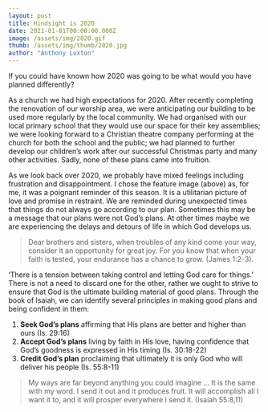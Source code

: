 ```yaml
---
layout: post
title: Hindsight is 2020
date: 2021-01-01T00:00:00.000Z
image: /assets/img/2020.gif
thumb: /assets/img/thumb/2020.jpg
author: "Anthony Luxton"
---
```

If you could have known how 2020 was going to be what would you have planned differently? 

As a church we had high expectations for 2020. After recently completing the renovation of our worship area, we were anticipating our building to be used more regularly by the local community. We had organised with our local primary school that they would use our space for their key assemblies; we were looking forward to a Christian theatre company performing at the church for both the school and the public; we had planned to further develop our children’s work after our successful Christmas party and many other activities. Sadly, none of these plans came into fruition. 

As we look back over 2020, we probably have mixed feelings including frustration and disappointment. I chose the feature image (above) as, for me, it was a poignant reminder of this season. It is a utilitarian picture of love and promise in restraint. We are reminded during unexpected times that things do not always go according to our plan. Sometimes this may be a message that our plans were not God’s plans. At other times maybe we are experiencing the delays and detours of life in which God develops us.

> Dear brothers and sisters, when troubles of any kind come your way, consider it an opportunity for great joy. For you know that when your faith is tested, your endurance has a chance to grow. (James 1:2-3). 

‘There is a tension between taking control and letting God care for things.’  There is not a need to discard one for the other, rather we ought to strive to ensure that God is the ultimate building material of good plans. Through the book of Isaiah, we can identify several principles in making good plans and being confident in them:

1. **Seek God’s plans** affirming that His plans are better and higher than ours (Is. 29:16)
2. **Accept God’s plans** living by faith in His love, having confidence that God’s goodness is expressed in His timing (Is. 30:18-22)
3. **Credit God’s plan** proclaiming that ultimately it is only God who will deliver his people (Is. 55:8-11)

> My ways are far beyond anything you could imagine … It is the same with my word. I send it out and it produces fruit. It will accomplish all I want it to, and it will prosper everywhere I send it. (Isaiah 55:8,11)